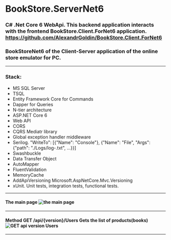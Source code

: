 # BookStore.ServerNet6

### C# .Net Core 6 WebApi. This backend  application interacts with the frontend BookStore.Client.ForNet6 application. https://github.com/AlexandrGoldin/BookStore.Client.ForNet6
### BookStoreNet6 of the Client-Server application of the online store emulator for PC. 
___
### Stack:
* MS SQL Server
* TSQL
* Entity Framework Core for Commands
* Dapper for Queries
* N-tier architecture
* ASP.NET Core 6
* Web API
* CORS
* CQRS Mediatr library
* Global exception handler middleware
* Serilog. "WriteTo": [{"Name": "Console"}, {"Name": "File", "Args": {"path": "./Logs/log-.txt", ...}}]
* Swashbuckle
* Data Transfer Object
* AutoMapper
* FluentValidation
* MemoryCache
* AddApiVersioning Microsoft.AspNetCore.Mvc.Versioning
* xUnit. Unit tests, integration tests, functional tests. 
___
#### The main page ![the main page](https://github.com/user-attachments/assets/7a39eaf1-f124-46c5-8d47-b8fcd3211ca1)
______
#### Method GET /api/{version}/Users Gets the list of products(books) ![GET api version Users](https://github.com/user-attachments/assets/1b4ffd97-9b9b-4e6a-8bf3-755776070cbb)
____

